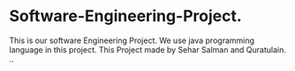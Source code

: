 # Software-Engineering-Project.
This is our software Engineering  Project. We use java programming language in this project.
This  Project made by Sehar Salman and Quratulain.
..

